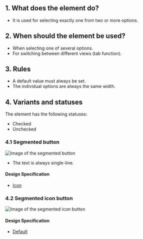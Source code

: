 ## 1. What does the element do?
*   It is used for selecting exactly one from two or more options.

## 2. When should the element be used?
*   When selecting one of several options.
*   For switching between different views (tab function).

## 3. Rules
*   A default value must always be set.
*   The individual options are always the same width.

## 4. Variants and statuses
The element has the following statuses:
*   Checked
*   Unchecked

### 4.1 Segmented button
![Image of the segmented button](https://raw.githubusercontent.com/sbb-design-systems/design-system-mobile-documentation/master/documentation/elements/segmented-button/images/ME11_Text.png 'class: image')

*   The text is always single-line.

#### Design Specification
*   [Icon](https://sbb.invisionapp.com/d/main#/console/14051805/313166960/inspect)

### 4.2 Segmented icon button
![Image of the segmented icon button](https://raw.githubusercontent.com/sbb-design-systems/design-system-mobile-documentation/master/documentation/elements/segmented-button/images/ME11_Icon.png 'class: image')

#### Design Specification
*   [Default](https://sbb.invisionapp.com/d/main#/console/14051805/313166959/inspect)
